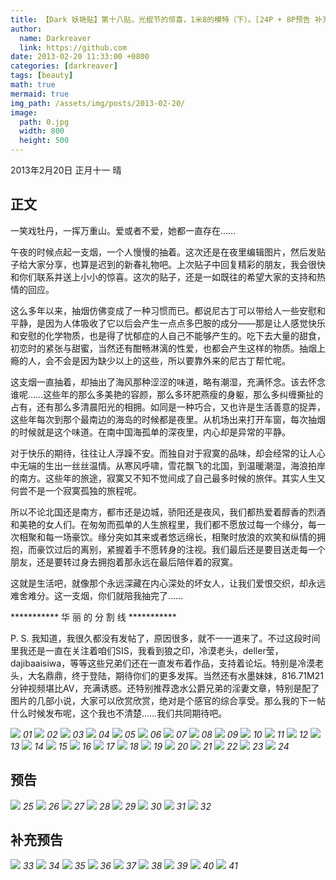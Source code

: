 ```yaml
---
title: 【Dark 妖艳贴】第十八贴，光棍节的惊喜，1米8的模特（下）。[24P + 8P预告 补充10P预告]
author:
  name: Darkreaver
  link: https://github.com
date: 2013-02-20 11:33:00 +0800
categories: [darkreaver]
tags: [beauty]
math: true
mermaid: true
img_path: /assets/img/posts/2013-02-20/
image:
  path: 0.jpg
  width: 800
  height: 500
---
```


2013年2月20日  正月十一  晴

## 正文

一笑戏牡丹，一挥万重山。爱或者不爱，她都一直存在……

午夜的时候点起一支烟，一个人慢慢的抽着。这次还是在夜里编辑图片，然后发贴子给大家分享，也算是迟到的新春礼物吧。上次贴子中回复精彩的朋友，我会很快和你们联系并送上小小的惊喜。这次的贴子，还是一如既往的希望大家的支持和热情的回应。

这么多年以来，抽烟仿佛变成了一种习惯而已。都说尼古丁可以带给人一些安慰和平静，是因为人体吸收了它以后会产生一点点多巴胺的成分——那是让人感觉快乐和安慰的化学物质，也是得了忧郁症的人自己不能够产生的。吃下去大量的甜食，初恋时的紧张与甜蜜，当然还有酣畅淋漓的性爱，也都会产生这样的物质。抽烟上瘾的人，会不会是因为缺少以上的这些，所以要靠外来的尼古丁帮忙呢。

这支烟一直抽着，却抽出了海风那种涩涩的味道，略有潮湿，充满怀念。该去怀念谁呢……这些年的那么多美艳的容颜，那么多环肥燕瘦的身躯，那么多纠缠撕扯的占有，还有那么多清晨阳光的相拥。如同是一种巧合，又也许是生活善意的捉弄，这些年每次到那个最南边的海岛的时候都是夜里。从机场出来打开车窗，每次抽烟的时候就是这个味道。在南中国海孤单的深夜里，内心却是异常的平静。

对于快乐的期待，往往让人浮躁不安。而独自对于寂寞的品味，却会经常的让人心中无端的生出一丝丝温情。从寒风呼啸，雪花飘飞的北国，到温暖潮湿，海浪拍岸的南方。这些年的旅途，寂寞又不知不觉间成了自己最多时候的旅伴。其实人生又何尝不是一个寂寞孤独的旅程呢。

所以不论北国还是南方，都市还是边城，骄阳还是夜风，我们都热爱着醇香的烈酒和美艳的女人们。在匆匆而孤单的人生旅程里，我们都不愿放过每一个缘分，每一次相聚和每一场豪饮。缘分突如其来或者悠远绵长，相聚时放浪的欢笑和纵情的拥抱，而豪饮过后的离别，紧握着手不愿转身的注视。我们最后还是要目送走每一个朋友，还是要转过身去拥抱着那永远在最后陪伴着的寂寞。

这就是生活吧，就像那个永远深藏在内心深处的坏女人，让我们爱恨交织，却永远难舍难分。这一支烟，你们就陪我抽完了……

*********** 华 丽 的 分 割 线 ***********

P. S. 我知道，我很久都没有发帖了，原因很多，就不一一道来了。不过这段时间里我还是一直在关注着咱们SIS，我看到狼之印，冷漠老头，deller莹，dajibaaisiwa，等等这些兄弟们还在一直发布着作品，支持着论坛。特别是冷漠老头，大名鼎鼎，终于登陆，期待你们的更多发挥。当然还有水墨妹妹，816.71M21分钟视频堪比AV，充满诱惑。还特别推荐逸水公爵兄弟的淫妻文章，特别是配了图片的几部小说，大家可以欣赏欣赏，绝对是个感官的综合享受。那么我的下一帖什么时候发布呢，这个我也不清楚……我们共同期待吧。

![](1.jpg)
_01_
![](2.jpg)
_02_
![](3.jpg)
_03_
![](4.jpg)
_04_
![](5.jpg)
_05_
![](6.jpg)
_06_
![](7.jpg)
_07_
![](8.jpg)
_08_
![](9.jpg)
_09_
![](10.jpg)
_10_
![](11.jpg)
_11_
![](12.jpg)
_12_
![](13.jpg)
_13_
![](14.jpg)
_14_
![](15.jpg)
_15_
![](16.jpg)
_16_
![](17.jpg)
_17_
![](18.jpg)
_18_
![](19.jpg)
_19_
![](20.jpg)
_20_
![](21.jpg)
_21_
![](22.jpg)
_22_
![](23.jpg)
_23_
![](24.jpg)
_24_

## 预告

![](25.jpg)
_25_
![](26.jpg)
_26_
![](27.jpg)
_27_
![](28.jpg)
_28_
![](29.jpg)
_29_
![](30.jpg)
_30_
![](31.jpg)
_31_
![](32.jpg)
_32_

## 补充预告

![](33.jpg)
_33_
![](34.jpg)
_34_
![](35.jpg)
_35_
![](36.jpg)
_36_
![](37.jpg)
_37_
![](38.jpg)
_38_
![](39.jpg)
_39_
![](40.jpg)
_40_
![](41.jpg)
_41_